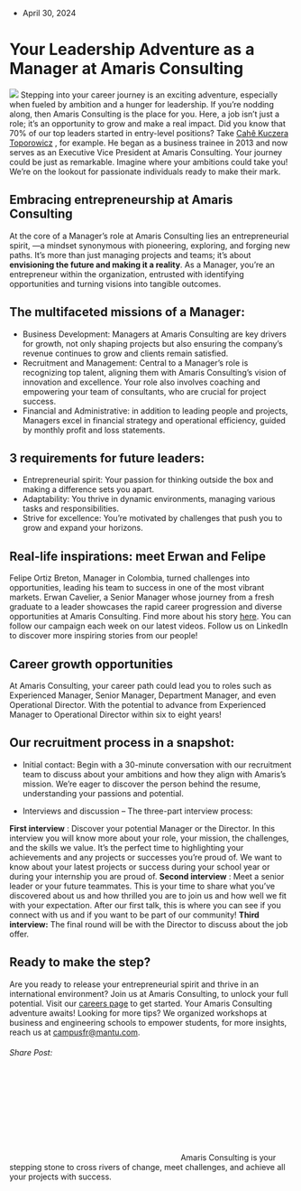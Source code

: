 * April 30, 2024


# Your Leadership Adventure as a Manager at Amaris Consulting
![](https://amaris.com/wp-content/uploads/2024/04/Amaris-visual-for-the-blog-1-1024x576.png)
Stepping into your career journey is an exciting adventure, especially when fueled by ambition and a hunger for leadership. If you’re nodding along, then Amaris Consulting is the place for you. Here, a job isn’t just a role; it’s an opportunity to grow and make a real impact. Did you know that 70% of our top leaders started in entry-level positions? Take [Cahê Kuczera Toporowicz](https://careers.amaris.com/bold-stories?utm_source=Blog%20&utm_medium=Link&utm_campaign=Amaris%20Consulting_WW_Blog_Amaris_bold_stories_April_W.17_) , for example. He began as a business trainee in 2013 and now serves as an Executive Vice President at Amaris Consulting. Your journey could be just as remarkable. Imagine where your ambitions could take you! We’re on the lookout for passionate individuals ready to make their mark.
## **Embracing entrepreneurship at Amaris Consulting**
At the core of a Manager’s role at Amaris Consulting lies an entrepreneurial spirit, —a mindset synonymous with pioneering, exploring, and forging new paths. It’s more than just managing projects and teams; it’s about **envisioning the future and making it a reality**. As a Manager, you’re an entrepreneur within the organization, entrusted with identifying opportunities and turning visions into tangible outcomes.
## **The multifaceted missions of a Manager:**
  * Business Development: Managers at Amaris Consulting are key drivers for growth, not only shaping projects but also ensuring the company’s revenue continues to grow and clients remain satisfied.
  * Recruitment and Management: Central to a Manager’s role is recognizing top talent, aligning them with Amaris Consulting’s vision of innovation and excellence. Your role also involves coaching and empowering your team of consultants, who are crucial for project success.
  * Financial and Administrative: in addition to leading people and projects, Managers excel in financial strategy and operational efficiency, guided by monthly profit and loss statements.


## **3 requirements for future leaders:**
  * Entrepreneurial spirit: Your passion for thinking outside the box and making a difference sets you apart.
  * Adaptability: You thrive in dynamic environments, managing various tasks and responsibilities.
  * Strive for excellence: You’re motivated by challenges that push you to grow and expand your horizons.


## **Real-life inspirations: meet Erwan and Felipe**
Felipe Ortiz Breton, Manager in Colombia, turned challenges into opportunities, leading his team to success in one of the most vibrant markets. 
Erwan Cavelier, a Senior Manager whose journey from a fresh graduate to a leader showcases the rapid career progression and diverse opportunities at Amaris Consulting. Find more about his story [here](https://www.youtube.com/shorts/jIe6k80pxD4?utm_source=Blog%20&utm_medium=Link&utm_campaign=Amaris%20Consulting_WW_Blog_Amaris_bold_stories_April_W.17_).
You can follow our campaign each week on our latest videos. Follow us on LinkedIn to discover more inspiring stories from our people!
## **Career growth opportunities**
At Amaris Consulting, your career path could lead you to roles such as Experienced Manager, Senior Manager, Department Manager, and even Operational Director. With the potential to advance from Experienced Manager to Operational Director within six to eight years!
## **Our recruitment process in a snapshot:**
  * Initial contact: Begin with a 30-minute conversation with our recruitment team to discuss about your ambitions and how they align with Amaris’s mission. We’re eager to discover the person behind the resume, understanding your passions and potential.


  * Interviews and discussion – The three-part interview process:


**First interview** : Discover your potential Manager or the Director. In this interview you will know more about your role, your mission, the challenges, and the skills we value. It’s the perfect time to highlighting your achievements and any projects or successes you’re proud of. We want to know about your latest projects or success during your school year or during your internship you are proud of.
**Second interview** : Meet a senior leader or your future teammates. This is your time to share what you’ve discovered about us and how thrilled you are to join us and how well we fit with your expectation. After our first talk, this is where you can see if you connect with us and if you want to be part of our community!
**Third interview:** The final round will be with the Director to discuss about the job offer. 
## **Ready to make the step?**
Are you ready to release your entrepreneurial spirit and thrive in an international environment? Join us at Amaris Consulting, to unlock your full potential. Visit our [careers page](https://careers.amaris.com/?key=amaris&from=amaris) to get started. Your Amaris Consulting adventure awaits!
Looking for more tips? We organized workshops at business and engineering schools to empower students, for more insights, reach us at campusfr@mantu.com.
###### Share Post:
![Amaris Logo](data:image/svg+xml,%3Csvg%20xmlns='http://www.w3.org/2000/svg'%20viewBox='0%200%200%200'%3E%3C/svg%3E)
Amaris Consulting is your stepping stone to cross rivers of change, meet challenges, and achieve all your projects with success.
